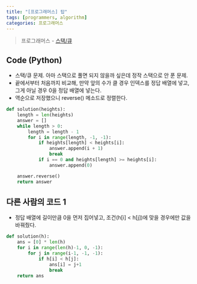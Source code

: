 ```yaml
---
title: "[프로그래머스] 탑"
tags: [programmers, algorithm]
categories: 프로그래머스
---
```


> 프로그래머스 - [스택/큐](https://programmers.co.kr/learn/courses/30/lessons/42588)

## Code (Python)

- 스택/큐 문제. 아마 스택으로 풀면 되지 않을까 싶은데 정작 스택으로 안 푼 문제.
- 끝에서부터 처음까지 비교해, 만약 앞의 수가 클 경우 인덱스를 정답 배열에 넣고, 그게 아닐 경우 0을 정답 배열에 넣는다.
- 역순으로 저장했으니 reverse() 메소드로 정렬한다.

```python
def solution(heights):
    length = len(heights)
    answer = []
    while length > 0:
        length = length - 1
        for i in range(length, -1, -1):
            if heights[length] < heights[i]:
                answer.append(i + 1)
                break
            if i == 0 and heights[length] >= heights[i]:
                answer.append(0)

    answer.reverse()
    return answer
```

## 다른 사람의 코드 1

- 정답 배열에 길이만큼 0을 먼저 집어넣고, 조건(h[i] < h[j])에 맞을 경우에만 값을 바꿔줬다.

```python
def solution(h):
    ans = [0] * len(h)
    for i in range(len(h)-1, 0, -1):
        for j in range(i-1, -1, -1):
            if h[i] < h[j]:
                ans[i] = j+1
                break
    return ans
```
